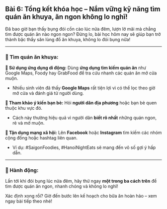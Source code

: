 ## Bài 6: Tổng kết khóa học – Nắm vững kỹ năng tìm quán ăn khuya, ăn ngon không lo nghĩ!

Đã bao giờ bạn thấy bụng đói cồn cào lúc nửa đêm, lượn lờ mãi mà chẳng tìm được quán ăn nào ngon ngon? Đừng lo, bài học hôm nay sẽ giúp bạn trở thành bậc thầy săn lùng đồ ăn khuya, không lo đói bụng nữa!

---

### 📌 Tìm quán ăn khuya:

**🔹 Sử dụng ứng dụng di động:**
Dùng **ứng dụng tìm kiếm quán ăn** như Google Maps, Foody hay GrabFood để tra cứu nhanh các quán ăn mở cửa muộn.  
- Nhiều sinh viên đã thấy **Google Maps** rất tiện lợi vì có thể lọc theo giờ mở cửa và đánh giá từ người dùng.  

**🔹 Tham khảo ý kiến bạn bè:**
Hỏi **người dân địa phương** hoặc bạn bè quen thuộc khu vực đó.  
- Cách này thường hiệu quả vì người dân **biết rõ nhất** những quán ngon, rẻ và mở muộn.  

**🔹 Tận dụng mạng xã hội:**
Lên **Facebook** hoặc **Instagram** tìm kiếm các nhóm cộng đồng hoặc hashtag liên quan.  
- Ví dụ: #SaigonFoodies, #HanoiNightEats sẽ mang đến vô số gợi ý hấp dẫn.

---

### 🚀 Hành động:

Lần tới khi đói bụng lúc nửa đêm, hãy thử ngay **một trong ba cách trên** để tìm được quán ăn ngon, nhanh chóng và không lo nghĩ!  

Xác định xong rồi? Giờ đến bước lên kế hoạch cho bữa ăn hoàn hảo – xem ngay bài tiếp theo nhé!